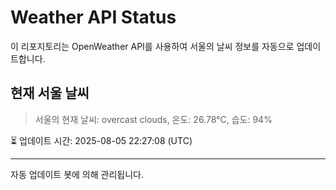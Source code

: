 
# Weather API Status

이 리포지토리는 OpenWeather API를 사용하여 서울의 날씨 정보를 자동으로 업데이트합니다.

## 현재 서울 날씨
> 서울의 현재 날씨: overcast clouds, 온도: 26.78°C, 습도: 94%

⏳ 업데이트 시간: 2025-08-05 22:27:08 (UTC)

---
자동 업데이트 봇에 의해 관리됩니다.

